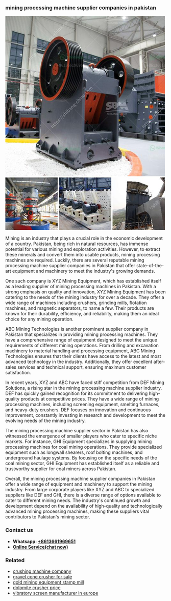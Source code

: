 <h3>mining processing machine supplier companies in pakistan</h3><img src='1704856797.jpg' alt=''><p>Mining is an industry that plays a crucial role in the economic development of a country. Pakistan, being rich in natural resources, has immense potential for various mining and exploration activities. However, to extract these minerals and convert them into usable products, mining processing machines are required. Luckily, there are several reputable mining processing machine supplier companies in Pakistan that offer state-of-the-art equipment and machinery to meet the industry's growing demands.</p><p>One such company is XYZ Mining Equipment, which has established itself as a leading supplier of mining processing machines in Pakistan. With a strong emphasis on quality and innovation, XYZ Mining Equipment has been catering to the needs of the mining industry for over a decade. They offer a wide range of machines including crushers, grinding mills, flotation machines, and magnetic separators, to name a few. Their products are known for their durability, efficiency, and reliability, making them an ideal choice for any mining operation.</p><p>ABC Mining Technologies is another prominent supplier company in Pakistan that specializes in providing mining processing machines. They have a comprehensive range of equipment designed to meet the unique requirements of different mining operations. From drilling and excavation machinery to material handling and processing equipment, ABC Mining Technologies ensures that their clients have access to the latest and most advanced technology in the industry. Additionally, they offer excellent after-sales services and technical support, ensuring maximum customer satisfaction.</p><p>In recent years, XYZ and ABC have faced stiff competition from DEF Mining Solutions, a rising star in the mining processing machine supplier industry. DEF has quickly gained recognition for its commitment to delivering high-quality products at competitive prices. They have a wide range of mining processing machines, including screening equipment, smelting furnaces, and heavy-duty crushers. DEF focuses on innovation and continuous improvement, constantly investing in research and development to meet the evolving needs of the mining industry.</p><p>The mining processing machine supplier sector in Pakistan has also witnessed the emergence of smaller players who cater to specific niche markets. For instance, GHI Equipment specializes in supplying mining processing machines for coal mining operations. They provide specialized equipment such as longwall shearers, roof bolting machines, and underground haulage systems. By focusing on the specific needs of the coal mining sector, GHI Equipment has established itself as a reliable and trustworthy supplier for coal miners across Pakistan.</p><p>Overall, the mining processing machine supplier companies in Pakistan offer a wide range of equipment and machinery to support the mining industry. From large corporate players like XYZ and ABC to specialized suppliers like DEF and GHI, there is a diverse range of options available to cater to different mining needs. The industry's continued growth and development depend on the availability of high-quality and technologically advanced mining processing machines, making these suppliers vital contributors to Pakistan's mining sector.</p><h3>Contact us</h3><ul><li><strong>Whatsapp:&nbsp;<a href="https://wa.me/8613661969651">+8613661969651</a></strong></li><li><a href="https://swt.shibang-china.com/?git&amp;zhl&amp;mining processing machine supplier companies in pakistan"><strong>Online Service(chat now)</strong></a></li></ul><h3>Related</h3><ul><li><a href='crushing machine company.md'>crushing machine company</a></li><li><a href='gravel cone crusher for sale.md'>gravel cone crusher for sale</a></li><li><a href='gold mining equipment stamp mill.md'>gold mining equipment stamp mill</a></li><li><a href='dolomite crusher price.md'>dolomite crusher price</a></li><li><a href='vibratory screen manufacturer in europe.md'>vibratory screen manufacturer in europe</a></li></ul>